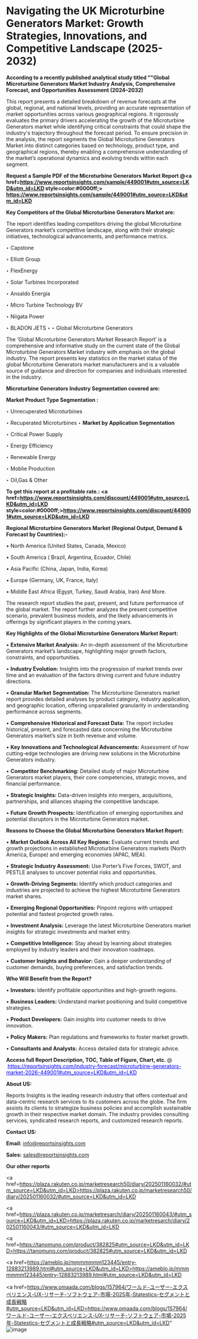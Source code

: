 # Navigating the UK Microturbine Generators Market: Growth Strategies, Innovations, and Competitive Landscape (2025-2032)

<strong>According to a recently published analytical study titled ""Global Microturbine Generators Market Industry Analysis, Comprehensive Forecast, and Opportunities Assessment (2024–2032)</strong>

This report presents a detailed breakdown of revenue forecasts at the global, regional, and national levels, providing an accurate representation of market opportunities across various geographical regions. It rigorously evaluates the primary drivers accelerating the growth of the Microturbine Generators market while identifying critical constraints that could shape the industry's trajectory throughout the forecast period. To ensure precision in the analysis, the report segments the Global Microturbine Generators Market into distinct categories based on technology, product type, and geographical regions, thereby enabling a comprehensive understanding of the market’s operational dynamics and evolving trends within each segment.

<strong>Request a Sample PDF of the Microturbine Generators Market Report </strong><strong>@<a href=https://www.reportsinsights.com/sample/449001#utm_source=LKD&utm_id=LKD style=color:#0000ff;> https://www.reportsinsights.com/sample/449001#utm_source=LKD&utm_id=LKD</a></strong></font>

<strong>Key Competitors of the Global Microturbine Generators Market are:</strong>

The report identifies leading competitors driving the global Microturbine Generators market’s competitive landscape, along with their strategic initiatives, technological advancements, and performance metrics.

‣ Capstone

‣ Elliott Group

‣ FlexEnergy

‣ Solar Turbines Incorporated

‣ Ansaldo Energia

‣ Micro Turbine Technology BV

‣ Niigata Power

‣ BLADON JETS
‣ 
‣ Global Microturbine Generators

The ‘Global Microturbine Generators Market Research Report’ is a comprehensive and informative study on the current state of the Global Microturbine Generators Market industry with emphasis on the global industry. The report presents key statistics on the market status of the global Microturbine Generators market manufacturers and is a valuable source of guidance and direction for companies and individuals interested in the industry.

<strong>Microturbine Generators Industry Segmentation covered are:</strong>

<strong>Market Product Type Segmentation :</strong>

‣ Unrecuperated Microturbines

‣ Recuperated Microturbines
‣ 
<strong>Market by Application Segmentation</strong>

‣ Critical Power Supply

‣ Energy Efficiency

‣ Renewable Energy

‣ Moblie Production

‣ Oil,Gas & Other

<strong>To get this report at a profitable rate.: <a href=https://www.reportsinsights.com/discount/449001#utm_source=LKD&utm_id=LKD style=color:#0000ff;>https://www.reportsinsights.com/discount/449001#utm_source=LKD&utm_id=LKD</a></strong></font>

<strong>Regional Microturbine Generators Market (Regional Output, Demand &amp; Forecast by Countries):-</strong>

• North America (United States, Canada, Mexico)

• South America ( Brazil, Argentina, Ecuador, Chile)

• Asia Pacific (China, Japan, India, Korea)

• Europe (Germany, UK, France, Italy)

• Middle East Africa (Egypt, Turkey, Saudi Arabia, Iran) And More.

The research report studies the past, present, and future performance of the global market. The report further analyzes the present competitive scenario, prevalent business models, and the likely advancements in offerings by significant players in the coming years.

<strong>Key Highlights of the Global Microturbine Generators Market Report:</strong>

• <strong>Extensive Market Analysis:</strong> An in-depth assessment of the Microturbine Generators market’s landscape, highlighting major growth factors, constraints, and opportunities.

• <strong>Industry Evolution:</strong> Insights into the progression of market trends over time and an evaluation of the factors driving current and future industry directions.

• <strong>Granular Market Segmentation:</strong> The Microturbine Generators market report provides detailed analyses by product category, industry application, and geographic location, offering unparalleled granularity in understanding performance across segments.

• <strong>Comprehensive Historical and Forecast Data:</strong> The report includes historical, present, and forecasted data concerning the Microturbine Generators market’s size in both revenue and volume.

• <strong>Key Innovations and Technological Advancements:</strong> Assessment of how cutting-edge technologies are driving new solutions in the Microturbine Generators industry.

• <strong>Competitor Benchmarking:</strong> Detailed study of major Microturbine Generators market players, their core competencies, strategic moves, and financial performance.

• <strong>Strategic Insights:</strong> Data-driven insights into mergers, acquisitions, partnerships, and alliances shaping the competitive landscape.

• <strong>Future Growth Prospects:</strong> Identification of emerging opportunities and potential disruptors in the Microturbine Generators market.

<strong>Reasons to Choose the Global Microturbine Generators Market Report:</strong>

• <strong>Market Outlook Across All Key Regions:</strong> Evaluate current trends and growth projections in established Microturbine Generators markets (North America, Europe) and emerging economies (APAC, MEA).

• <strong>Strategic Industry Assessment:</strong> Use Porter’s Five Forces, SWOT, and PESTLE analyses to uncover potential risks and opportunities.

• <strong>Growth-Driving Segments:</strong> Identify which product categories and industries are projected to achieve the highest Microturbine Generators market shares.

• <strong>Emerging Regional Opportunities:</strong> Pinpoint regions with untapped potential and fastest projected growth rates.

• <strong>Investment Analysis:</strong> Leverage the latest Microturbine Generators market insights for strategic investments and market entry.

• <strong>Competitive Intelligence:</strong> Stay ahead by learning about strategies employed by industry leaders and their innovation roadmaps.

• <strong>Customer Insights and Behavior:</strong> Gain a deeper understanding of customer demands, buying preferences, and satisfaction trends.

<strong>Who Will Benefit from the Report?</strong>

• <strong>Investors:</strong> Identify profitable opportunities and high-growth regions.

• <strong>Business Leaders:</strong> Understand market positioning and build competitive strategies.

• <strong>Product Developers:</strong> Gain insights into customer needs to drive innovation.

• <strong>Policy Makers:</strong> Plan regulations and frameworks to foster market growth.

• <strong>Consultants and Analysts:</strong> Access detailed data for strategic advice.
</ul>
<strong>Access full Report Description, TOC, Table of Figure, Chart, etc. </strong>@  <a href=https://reportsinsights.com/industry-forecast/microturbine-generators-market-2026-449001#utm_source=LKD&utm_id=LKD style=color:#0000ff;>https://reportsinsights.com/industry-forecast/microturbine-generators-market-2026-449001#utm_source=LKD&utm_id=LKD</a></font>

<strong><strong>About US</strong>:</strong>

Reports Insights is the leading research industry that offers contextual and data-centric research services to its customers across the globe. The firm assists its clients to strategize business policies and accomplish sustainable growth in their respective market domain. The industry provides consulting services, syndicated research reports, and customized research reports.

<strong>Contact US:</strong>

<p class=""""><b>Email:</b> <a href=mailto:info@reportsinsights.com>info@reportsinsights.com</a></p>
<p class=""""><b>Sales:</b> <a href=mailto:sales@reportsinsights.com>sales@reportsinsights.com</a></p>

<strong>Our other reports</strong>

<a href=https://plaza.rakuten.co.jp/marketresearch50/diary/202501160032/#utm_source=LKD&utm_id=LKD>https://plaza.rakuten.co.jp/marketresearch50/diary/202501160032/#utm_source=LKD&utm_id=LKD</a>

<a href=https://plaza.rakuten.co.jp/marketresarch/diary/202501160043/#utm_source=LKD&utm_id=LKD>https://plaza.rakuten.co.jp/marketresarch/diary/202501160043/#utm_source=LKD&utm_id=LKD</a>

<a href=https://tanomuno.com/product/382825#utm_source=LKD&utm_id=LKD>https://tanomuno.com/product/382825#utm_source=LKD&utm_id=LKD</a>

<a href=https://ameblo.jp/mmmmmmm123445/entry-12883213989.html#utm_source=LKD&utm_id=LKD>https://ameblo.jp/mmmmmmm123445/entry-12883213989.html#utm_source=LKD&utm_id=LKD</a>

<a href=https://www.omaada.com/blogs/157964/ワールド-ユーザー-エクスペリエンス-UX-リサーチ-ソフトウェア-市場-2025年-Statestics-セグメントと成長戦略#utm_source=LKD&utm_id=LKD>https://www.omaada.com/blogs/157964/ワールド-ユーザー-エクスペリエンス-UX-リサーチ-ソフトウェア-市場-2025年-Statestics-セグメントと成長戦略#utm_source=LKD&utm_id=LKD</a>"
![image](https://github.com/user-attachments/assets/1a34cb8c-74c2-43a6-91db-b0805d6175f8)
